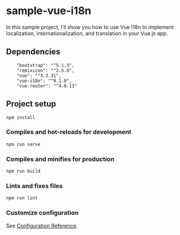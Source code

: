 # sample-vue-i18n
In this sample project, I’ll show you how to use Vue I18n to implement localization, internationalization, and translation in your Vue.js app.

## Dependencies
```
    "bootstrap": "^5.1.3",
    "remixicon": "^2.5.0",
    "vue": "^3.2.31",
    "vue-i18n": "^9.1.0",
    "vue-router": "^4.0.13"
```

## Project setup
```
npm install
```

### Compiles and hot-reloads for development
```
npm run serve
```

### Compiles and minifies for production
```
npm run build
```

### Lints and fixes files
```
npm run lint
```

### Customize configuration
See [Configuration Reference](https://cli.vuejs.org/config/).
